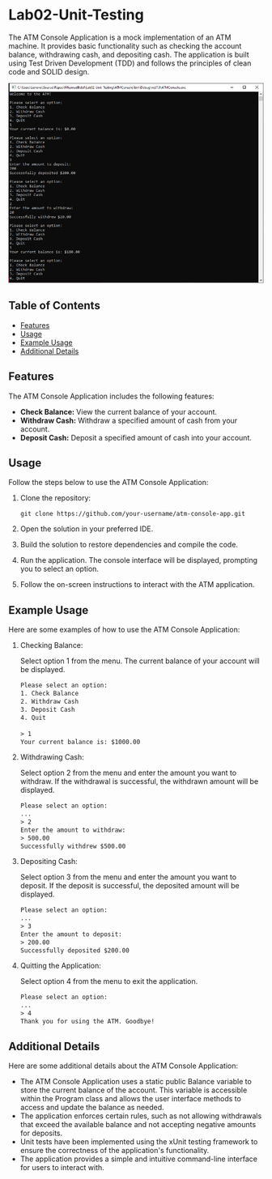 # Lab02-Unit-Testing

The ATM Console Application is a mock implementation of an ATM machine. It provides basic functionality such as checking the account balance, withdrawing cash, and depositing cash. The application is built using Test Driven Development (TDD) and follows the principles of clean code and SOLID design.

![ATM Console Application](./atm_screenshot.png)

## Table of Contents

- [Features](#features)
- [Usage](#usage)
- [Example Usage](#example-usage)
- [Additional Details](#additional-details)

## Features

The ATM Console Application includes the following features:

- **Check Balance:** View the current balance of your account.
- **Withdraw Cash:** Withdraw a specified amount of cash from your account.
- **Deposit Cash:** Deposit a specified amount of cash into your account.

## Usage

Follow the steps below to use the ATM Console Application:

1. Clone the repository:

   ```shell
   git clone https://github.com/your-username/atm-console-app.git

2. Open the solution in your preferred IDE.

3. Build the solution to restore dependencies and compile the code.

4. Run the application. The console interface will be displayed, prompting you to select an option.

5. Follow the on-screen instructions to interact with the ATM application.




## Example Usage

Here are some examples of how to use the ATM Console Application:

1. Checking Balance:

	Select option 1 from the menu. The current balance of your account will be displayed.

	```shell
	Please select an option:
	1. Check Balance
	2. Withdraw Cash
	3. Deposit Cash
	4. Quit

	> 1
	Your current balance is: $1000.00

2. Withdrawing Cash:

	Select option 2 from the menu and enter the amount you want to withdraw. If the withdrawal is successful, the withdrawn amount will be displayed.
	
	```shell
	Please select an option:
	...
	> 2
	Enter the amount to withdraw:
	> 500.00
	Successfully withdrew $500.00

3. Depositing Cash:

	Select option 3 from the menu and enter the amount you want to deposit. If the deposit is successful, the deposited amount will be displayed.
	```shell
	Please select an option:
	...
	> 3
	Enter the amount to deposit:
	> 200.00
	Successfully deposited $200.00

4. Quitting the Application:

	Select option 4 from the menu to exit the application.
	```shell
	Please select an option:
	...
	> 4
	Thank you for using the ATM. Goodbye!

## Additional Details

Here are some additional details about the ATM Console Application:

* The ATM Console Application uses a static public Balance variable to store the current balance of the account. This variable is accessible within the Program class and allows the user interface methods to access and update the balance as needed.
* The application enforces certain rules, such as not allowing withdrawals that exceed the available balance and not accepting negative amounts for deposits.
* Unit tests have been implemented using the xUnit testing framework to ensure the correctness of the application's functionality.
* The application provides a simple and intuitive command-line interface for users to interact with.



